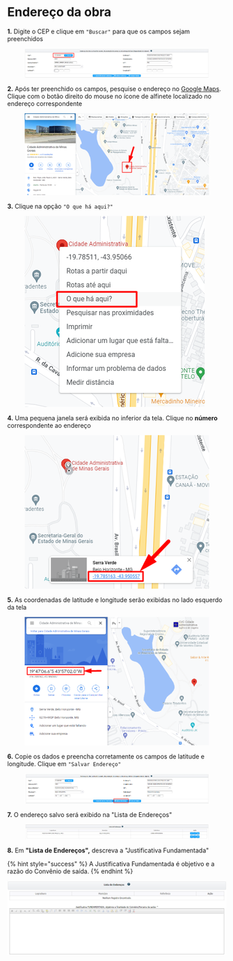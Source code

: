 # Endereço da obra

**1.** Digite o CEP e clique em `"Buscar"` para que os campos sejam preenchidos

<figure><img src="../../../../.gitbook/assets/image (199).png" alt=""><figcaption></figcaption></figure>

**2.** Após ter preenchido os campos, pesquise o endereço no [Google Maps](https://www.google.com.br/maps). Clique com o botão direito do mouse no ícone de alfinete localizado no endereço correspondente

<figure><img src="../../../../.gitbook/assets/image (287) (1).png" alt=""><figcaption></figcaption></figure>

**3.** Clique na opção `"O que há aqui?"`

<figure><img src="../../../../.gitbook/assets/image (283) (2).png" alt=""><figcaption></figcaption></figure>

**4.** Uma pequena janela será exibida no inferior da tela. Clique no **número** correspondente ao endereço

<figure><img src="../../../../.gitbook/assets/image (241) (1).png" alt=""><figcaption></figcaption></figure>

**5.** As coordenadas de latitude e longitude serão exibidas no lado esquerdo da tela

<figure><img src="../../../../.gitbook/assets/image (277) (1).png" alt=""><figcaption></figcaption></figure>

**6.** Copie os dados e preencha corretamente os campos de latitude e longitude. Clique em `"Salvar Endereço"`

<figure><img src="../../../../.gitbook/assets/image (249).png" alt=""><figcaption></figcaption></figure>

**7.** O endereço salvo será exibido na "Lista de Endereços"

<figure><img src="../../../../.gitbook/assets/image (260) (1).png" alt=""><figcaption></figcaption></figure>

**8.** Em **"Lista de Endereços",** descreva a "Justificativa Fundamentada"&#x20;

{% hint style="success" %}
A Justificativa Fundamentada é objetivo e a razão do Convênio de saída.
{% endhint %}

![](<../../../../.gitbook/assets/image (146) (1).png>)
